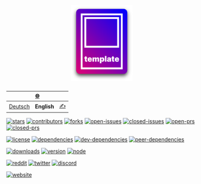 <h1 align="center">
	<a href="https://github.com/pumpncode/template">
		<img alt="The logo of Pumpn Code&#x27;s template project." decoding="async" height="200" loading="lazy" src="../../media/images/logocolored.svg">
	</a>
</h1>

<table>
	<thead>
		<tr>
			<th colspan="5">
				<a href="">🌐</a>
			</th>
		</tr>
	</thead>
	<tbody>
		<tr>
			<td data-code="de">
				<a href="../de/readme.md">Deutsch</a>
			</td>
			<td data-code="en">
				<strong>English</strong>
			</td>
			<td rowspan="0">
				<a href="">✍️</a>
			</td>
		</tr>
	</tbody>
</table>

[![stars][2]][1]
[![contributors][4]][3]
[![forks][6]][5]
[![open-issues][8]][7]
[![closed-issues][10]][9]
[![open-prs][12]][11]
[![closed-prs][14]][13]

[![license][16]][15]
[![dependencies][18]][17]
[![dev-dependencies][20]][19]
[![peer-dependencies][22]][21]

[![downloads][24]][23]
[![version][25]][23]
[![node][27]][26]

[![reddit][29]][28]
[![twitter][31]][30]
[![discord][33]][32]

[![website][35]][34]

[1]: https://github.com/pumpncode/template/stargazers
[2]: https://badgen.net/github/stars/pumpncode/template?color=00f&labelColor=d07&icon=github
[3]: https://github.com/pumpncode/template/graphs/contributors
[4]: https://badgen.net/github/contributors/pumpncode/template?color=00f&labelColor=d07&icon=github
[5]: https://github.com/pumpncode/template/network/members
[6]: https://badgen.net/github/forks/pumpncode/template?color=00f&labelColor=d07&icon=github
[7]: https://github.com/pumpncode/template/issues?q=is%3Aopen+is%3Aissue
[8]: https://badgen.net/github/open-issues/pumpncode/template?color=00f&labelColor=d07&icon=github
[9]: https://github.com/pumpncode/template/issues?q=is%3Aclosed+is%3Aissue
[10]: https://badgen.net/github/closed-issues/pumpncode/template?color=00f&labelColor=d07&icon=github
[11]: https://github.com/pumpncode/template/pulls?q=is%3Aopen+is%3Apr
[12]: https://badgen.net/github/open-prs/pumpncode/template?color=00f&labelColor=d07&icon=github&label=open%20pull%20requests
[13]: https://github.com/pumpncode/template/pulls?q=is%3Aclosed+is%3Apr
[14]: https://badgen.net/github/closed-prs/pumpncode/template?color=00f&labelColor=d07&icon=github&label=closed%20pull%20requests
[15]: https://github.com/pumpncode/template/blob/master/license.md
[16]: https://badgen.net/github/license/pumpncode/template?color=00f&labelColor=d07&icon=github
[17]: https://david-dm.org/pumpncode/template
[18]: https://badgen.net/david/dep/pumpncode/template?color=00f&labelColor=d07&icon=npm&label=dependencies
[19]: https://david-dm.org/pumpncode/template?type=dev
[20]: https://badgen.net/david/dev/pumpncode/template?color=00f&labelColor=d07&icon=npm&label=devDependencies
[21]: https://david-dm.org/pumpncode/template?type=peer
[22]: https://badgen.net/david/peer/pumpncode/template?color=00f&labelColor=d07&icon=npm&label=peerDependencies
[23]: https://npmjs.com/package/@pumpn/template
[24]: https://badgen.net/npm/dm/@pumpn/template?color=00f&labelColor=d07&icon=npm&label=downloads
[25]: https://badgen.net/npm/v/@pumpn/template?color=00f&labelColor=d07&icon=npm&label=version
[26]: https://nodejs.org
[27]: https://badgen.net/npm/node/@pumpn/template?color=00f&labelColor=d07&icon=https%3A%2F%2Fsimpleicons.now.sh%2Fnode-dot-js%2Ffff
[28]: https://reddit.com/r/pumpnuniverse
[29]: https://badgen.net/badge/subreddit/subreddit?color=00f&labelColor=d07&icon=https%3A%2F%2Fsimpleicons.now.sh%2Freddit%2Ffff&label=
[30]: https://twitter.com/PumpnUniverse
[31]: https://badgen.net/badge/twitter/twitter?color=00f&labelColor=d07&icon=twitter&label=
[32]: https://discord.gg/WKvpetegZq
[33]: https://badgen.net/badge/discord/discord?color=00f&labelColor=d07&icon=discord&label=
[34]: https://pumpn.net/code/projects/template
[35]: https://badgen.net/badge/website/website?color=00f&labelColor=d07&icon=data%3Aimage%2Fpng%3Bbase64%2CiVBORw0KGgoAAAANSUhEUgAAABkAAAAMCAQAAAA9%2B97AAAAABGdBTUEAALGPC%2FxhBQAAACBjSFJNAAB6JgAAgIQAAPoAAACA6AAAdTAAAOpgAAA6mAAAF3CculE8AAAAAmJLR0QA%2F4ePzL8AAAAJcEhZcwAACxMAAAsTAQCanBgAAAAHdElNRQflAREIHwyVZyrWAAABCklEQVQoz3WRvUvCURSGDxQEkSEYbdFg%2F4Y2BBLU0tRYLbk4NOQa7uEQQVMEUUMELY1BkDQpSEXRBwSKQxFF0hdUBE%2FL6%2Fldk%2B5dzvue8xzOvccwv92MUWCPKg2awCVdykwyFNW1giTrfPH3JJXNA1uMhMiKSmqUaQZIynsfALDaQkoqmNZ4J45MOTIh5xgzliU%2BSCi97ciMI3Fe5RWNO4W39GD0kgsGmw8%2B51zevfGo8JsX3vlpe36InMl7Mjb4%2F8w5EONZ3qbRT01iiVEWmaXoyK6AQfbl1IkbRh%2BHAKx5z7JDD5S4dnVELFplhtNg9gFuOoasMN6%2BfcNIkw3UAld88sYFO%2BQYjjK%2F7%2FzNJHjJbowAAAAldEVYdGRhdGU6Y3JlYXRlADIwMjEtMDEtMTdUMDg6MzE6MTErMDA6MDDw92QkAAAAJXRFWHRkYXRlOm1vZGlmeQAyMDIxLTAxLTE3VDA4OjMxOjExKzAwOjAwgarcmAAAAABJRU5ErkJggg%3D%3D&label=
